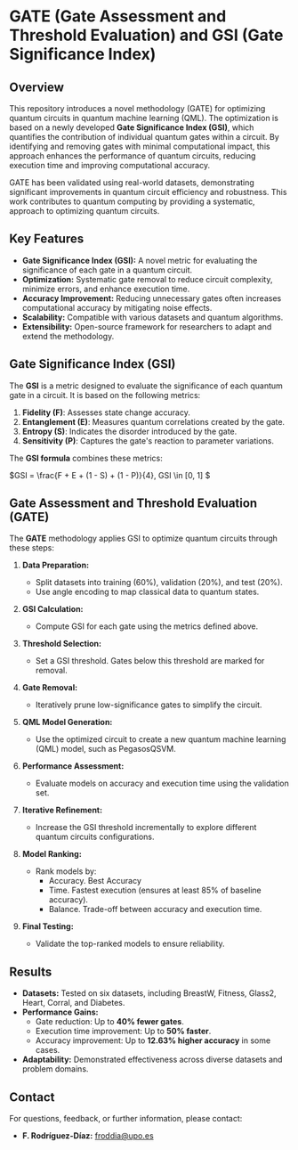 # GATE (Gate Assessment and Threshold Evaluation) and GSI (Gate Significance Index)

## Overview

This repository introduces a novel methodology (GATE) for optimizing quantum circuits in quantum machine learning (QML). The optimization is based on a newly developed **Gate Significance Index (GSI)**, which quantifies the contribution of individual quantum gates within a circuit. By identifying and removing gates with minimal computational impact, this approach enhances the performance of quantum circuits, reducing execution time and improving computational accuracy.

GATE has been validated using real-world datasets, demonstrating significant improvements in quantum circuit efficiency and robustness. This work contributes to quantum computing by providing a systematic, approach to optimizing quantum circuits.

## Key Features

- **Gate Significance Index (GSI):** A novel metric for evaluating the significance of each gate in a quantum circuit.
- **Optimization:** Systematic gate removal to reduce circuit complexity, minimize errors, and enhance execution time.
- **Accuracy Improvement:** Reducing unnecessary gates often increases computational accuracy by mitigating noise effects.
- **Scalability:** Compatible with various datasets and quantum algorithms.
- **Extensibility:** Open-source framework for researchers to adapt and extend the methodology.

## Gate Significance Index (GSI)

The **GSI** is a metric designed to evaluate the significance of each quantum gate in a circuit. It is based on the following metrics:

1. **Fidelity (F)**: Assesses state change accuracy.
2. **Entanglement (E)**: Measures quantum correlations created by the gate.
3. **Entropy (S)**: Indicates the disorder introduced by the gate.
4. **Sensitivity (P)**: Captures the gate's reaction to parameter variations.

The **GSI formula** combines these metrics:

$GSI = \frac{F + E + (1 - S) + (1 - P)}{4}, GSI \in [0, 1] $

## Gate Assessment and Threshold Evaluation (GATE)

The **GATE** methodology applies GSI to optimize quantum circuits through these steps:

1. **Data Preparation:**
   - Split datasets into training (60%), validation (20%), and test (20%).
   - Use angle encoding to map classical data to quantum states.

2. **GSI Calculation:**
   - Compute GSI for each gate using the metrics defined above.

3. **Threshold Selection:**
   - Set a GSI threshold. Gates below this threshold are marked for removal.

4. **Gate Removal:**
   - Iteratively prune low-significance gates to simplify the circuit.

5. **QML Model Generation:**
   - Use the optimized circuit to create a new quantum machine learning (QML) model, such as PegasosQSVM.

6. **Performance Assessment:**
   - Evaluate models on accuracy and execution time using the validation set.
   
7. **Iterative Refinement:**
   - Increase the GSI threshold incrementally to explore different quantum circuits configurations.
     
8. **Model Ranking:**
   - Rank models by:
     - Accuracy. Best Accuracy
     - Time. Fastest execution (ensures at least 85% of baseline accuracy).
     - Balance. Trade-off between accuracy and execution time.
     
9. **Final Testing:**
    - Validate the top-ranked models to ensure reliability.
      
## Results

- **Datasets:** Tested on six datasets, including BreastW, Fitness, Glass2, Heart, Corral, and Diabetes.
- **Performance Gains:**
  - Gate reduction: Up to **40% fewer gates**.
  - Execution time improvement: Up to **50% faster**.
  - Accuracy improvement: Up to **12.63% higher accuracy** in some cases.
- **Adaptability:** Demonstrated effectiveness across diverse datasets and problem domains.

## Contact

For questions, feedback, or further information, please contact:

- **F. Rodríguez-Díaz:** [froddia@upo.es](mailto:froddia@upo.es)


